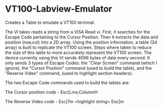 # VT100-Labview-Emulator
Creates a Table to emulate a VT100 terminal.

The VI takes reads a string from a VISA Read vi. First, it searches for the Escape Code pertaining to the Cursor Position. 
Then it extracts the data and position (row,col) into a 2D array. Using the position information, a table (2d array) is 
built to replicate the VT100 screen. Steps where taken to reduce the size of this table to more accurately represent
the VT100 screen.
The device currently using this VI sends 4096 bytes of data every second.  It only sends 3 types of Escape Codes:
the "Clear Screen" command (which I ignore), the "Cursor Position" command (used to build the table), and the 
"Reserve Video" command, (used to highlight section headers).

The two Escape Code commands used to build the tables are:

The Cursor position code - Esc\[Line;ColumnH

The Reverse Video code   -  Esc\[7m \<highlight string\> Esc\[m
